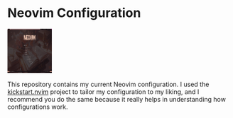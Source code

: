 # Neovim Configuration
<img src="images/2024-12-04_17-42.png" width="100" height="100">

This repository contains my current Neovim configuration.
I used the [kickstart.nvim](https://github.com/nvim-lua/kickstart.nvim) project to tailor my configuration to my liking, and I recommend you do the same because it really helps in understanding how configurations work.
